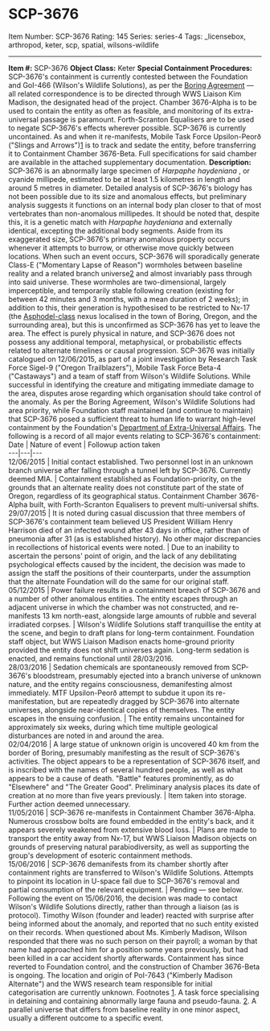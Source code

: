 # SCP-3676
Item Number: SCP-3676
Rating: 145
Series: series-4
Tags: _licensebox, arthropod, keter, scp, spatial, wilsons-wildlife

---

**Item #:** SCP-3676
**Object Class:** Keter
**Special Containment Procedures:** SCP-3676's containment is currently contested between the Foundation and GoI-466 (Wilson's Wildlife Solutions), as per the [Boring Agreement](/scp-3466) — all related correspondence is to be directed through WWS Liaison Kim Madison, the designated head of the project. Chamber 3676-Alpha is to be used to contain the entity as often as feasible, and monitoring of its extra-universal passage is paramount. Forth-Scranton Equalisers are to be used to negate SCP-3676's effects wherever possible.
SCP-3676 is currently uncontained. As and when it re-manifests, Mobile Task Force Upsilon-Peorð ("Slings and Arrows")[1](javascript:;) is to track and sedate the entity, before transferring it to Containment Chamber 3676-Beta. Full specifications for said chamber are available in the attached supplementary documentation.
**Description:** SCP-3676 is an abnormally large specimen of _Harpaphe haydeniana_ , or cyanide millipede, estimated to be at least 1.5 kilometres in length and around 5 metres in diameter. Detailed analysis of SCP-3676's biology has not been possible due to its size and anomalous effects, but preliminary analysis suggests it functions on an internal body plan closer to that of most vertebrates than non-anomalous millipedes. It should be noted that, despite this, it is a genetic match with _Harpaphe haydeniana_ and externally identical, excepting the additional body segments.
Aside from its exaggerated size, SCP-3676's primary anomalous property occurs whenever it attempts to burrow, or otherwise move quickly between locations. When such an event occurs, SCP-3676 will sporadically generate Class-E ("Momentary Lapse of Reason") wormholes between baseline reality and a related branch universe[2](javascript:;) and almost invariably pass through into said universe. These wormholes are two-dimensional, largely imperceptible, and temporarily stable following creation (existing for between 42 minutes and 3 months, with a mean duration of 2 weeks); in addition to this, their generation is hypothesised to be restricted to Nx-17 (the [Asphodel-class](http://www.scp-wiki.net/nexus-series) nexus localised in the town of Boring, Oregon, and the surrounding area), but this is unconfirmed as SCP-3676 has yet to leave the area. The effect is purely physical in nature, and SCP-3676 does not possess any additional temporal, metaphysical, or probabilistic effects related to alternate timelines or causal progression.
SCP-3676 was initially catalogued on 12/06/2015, as part of a joint investigation by Research Task Force Sigel-9 ("Oregon Trailblazers"), Mobile Task Force Beta-4 ("Castaways") and a team of staff from Wilson's Wildlife Solutions. While successful in identifying the creature and mitigating immediate damage to the area, disputes arose regarding which organisation should take control of the anomaly. As per the Boring Agreement, Wilson's Wildlife Solutions had area priority, while Foundation staff maintained (and continue to maintain) that SCP-3676 posed a sufficient threat to human life to warrant high-level containment by the Foundation's [Department of Extra-Universal Affairs](/multi-u-101).
The following is a record of all major events relating to SCP-3676's containment:
Date | Nature of event | Followup action taken  
---|---|---  
12/06/2015 | Initial contact established. Two personnel lost in an unknown branch universe after falling through a tunnel left by SCP-3676. Currently deemed MIA. | Containment established as Foundation-priority, on the grounds that an alternate reality does not constitute part of the state of Oregon, regardless of its geographical status. Containment Chamber 3676-Alpha built, with Forth-Scranton Equalisers to prevent multi-universal shifts.  
29/07/2015 | It is noted during casual discussion that three members of SCP-3676's containment team believed US President William Henry Harrison died of an infected wound after 43 days in office, rather than of pneumonia after 31 (as is established history). No other major discrepancies in recollections of historical events were noted. | Due to an inability to ascertain the persons' point of origin, and the lack of any debilitating psychological effects caused by the incident, the decision was made to assign the staff the positions of their counterparts, under the assumption that the alternate Foundation will do the same for our original staff.  
05/12/2015 | Power failure results in a containment breach of SCP-3676 and a number of other anomalous entities. The entity escapes through an adjacent universe in which the chamber was not constructed, and re-manifests 13 km north-east, alongside large amounts of rubble and several irradiated corpses. | Wilson's Wildlife Solutions staff tranquillise the entity at the scene, and begin to draft plans for long-term containment. Foundation staff object, but WWS Liaison Madison enacts home-ground priority provided the entity does not shift universes again. Long-term sedation is enacted, and remains functional until 28/03/2016.  
28/03/2016 | Sedation chemicals are spontaneously removed from SCP-3676's bloodstream, presumably ejected into a branch universe of unknown nature, and the entity regains consciousness, demanifesting almost immediately. MTF Upsilon-Peorð attempt to subdue it upon its re-manifestation, but are repeatedly dragged by SCP-3676 into alternate universes, alongside near-identical copies of themselves. The entity escapes in the ensuing confusion. | The entity remains uncontained for approximately six weeks, during which time multiple geological disturbances are noted in and around the area.  
02/04/2016 | A large statue of unknown origin is uncovered 40 km from the border of Boring, presumably manifesting as the result of SCP-3676's activities. The object appears to be a representation of SCP-3676 itself, and is inscribed with the names of several hundred people, as well as what appears to be a cause of death. "Battle" features prominently, as do "Elsewhere" and "The Greater Good". Preliminary analysis places its date of creation at no more than five years previously. | Item taken into storage. Further action deemed unnecessary.  
11/05/2016 | SCP-3676 re-manifests in Containment Chamber 3676-Alpha. Numerous crossbow bolts are found embedded in the entity's back, and it appears severely weakened from extensive blood loss. | Plans are made to transport the entity away from Nx-17, but WWS Liaison Madison objects on grounds of preserving natural parabiodiversity, as well as supporting the group's development of esoteric containment methods.  
15/06/2016 | SCP-3676 demanifests from its chamber shortly after containment rights are transferred to Wilson's Wildlife Solutions. Attempts to pinpoint its location in U-space fail due to SCP-3676's removal and partial consumption of the relevant equipment. | Pending — see below.  
Following the event on 15/06/2016, the decision was made to contact Wilson's Wildlife Solutions directly, rather than through a liaison (as is protocol). Timothy Wilson (founder and leader) reacted with surprise after being informed about the anomaly, and reported that no such entity existed on their records. When questioned about Ms. Kimberly Madison, Wilson responded that there was no such person on their payroll; a woman by that name had approached him for a position some years previously, but had been killed in a car accident shortly afterwards.
Containment has since reverted to Foundation control, and the construction of Chamber 3676-Beta is ongoing. The location and origin of PoI-7643 ("Kimberly Madison Alternate") and the WWS research team responsible for initial categorisation are currently unknown.
Footnotes
[1](javascript:;). A task force specialising in detaining and containing abnormally large fauna and pseudo-fauna.
[2](javascript:;). A parallel universe that differs from baseline reality in one minor aspect, usually a different outcome to a specific event.